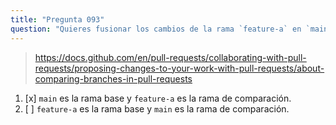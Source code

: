 ```yaml
---
title: "Pregunta 093"
question: "Quieres fusionar los cambios de la rama `feature-a` en `main` y estás creando un pull request. ¿Qué rama debería ser la rama `base` y cuál debería ser la rama `compare`?"
---
```


> https://docs.github.com/en/pull-requests/collaborating-with-pull-requests/proposing-changes-to-your-work-with-pull-requests/about-comparing-branches-in-pull-requests  
1. [x] `main` es la rama base y `feature-a` es la rama de comparación.  
1. [ ] `feature-a` es la rama base y `main` es la rama de comparación.  
